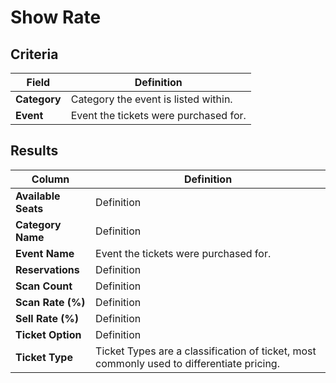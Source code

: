 # Show Rate

## Criteria

| **Field** | **Definition** |
| --- | --- |
| **Category** | Category the event is listed within. |
| **Event** | Event the tickets were purchased for. |

## Results

| **Column** | **Definition** |
| --- | --- |
| **Available Seats** | Definition |
| **Category Name** | Definition |
| **Event Name** | Event the tickets were purchased for. |
| **Reservations** | Definition |
| **Scan Count** | Definition |
| **Scan Rate \(%\)** | Definition |
| **Sell Rate \(%\)** | Definition |
| **Ticket Option** | Definition |
| **Ticket Type** | Ticket Types are a classification of ticket, most commonly used to differentiate pricing. |
